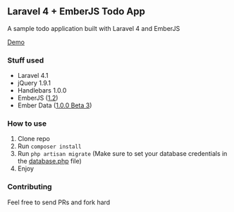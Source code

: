 ## Laravel 4 + EmberJS Todo App

A sample todo application built with Laravel 4 and EmberJS

[Demo](http://laravel-emberjs-todo.gopagoda.com/)

### Stuff used

- Laravel 4.1
- jQuery 1.9.1
- Handlebars 1.0.0
- EmberJS ([1.2](http://builds.emberjs.com/tags/v1.2.0/ember.js))
- Ember Data ([1.0.0 Beta 3](http://builds.emberjs.com/tags/v1.0.0-beta.3/ember-data.js))

### How to use

1. Clone repo
2. Run `composer install`
3. Run `php artisan migrate` (Make sure to set your database credentials in the [database.php](https://github.com/jahvi/laravel-ember-todo/blob/master/app/config/database.php) file)
4. Enjoy

### Contributing

Feel free to send PRs and fork hard